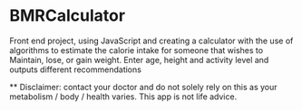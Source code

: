 ﻿# BMRCalculator
Front end project, using JavaScript and creating a calculator with the use of algorithms to estimate the calorie intake for someone that wishes to
Maintain, lose, or gain weight. Enter age, height and activity level and outputs different recommendations

** Disclaimer: contact your doctor and do not solely rely on this as your metabolism / body / health varies. This app is not life advice.
